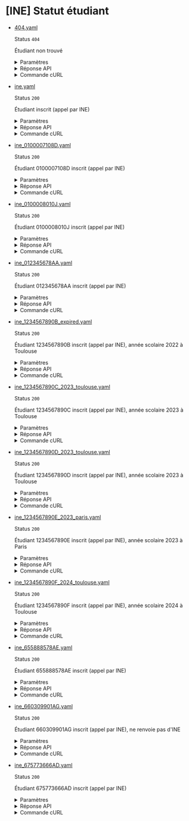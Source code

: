 # [INE] Statut étudiant
* [404.yaml](404.yaml)

  Status `404`

  Étudiant non trouvé

  <details><summary>Paramètres</summary>
  <p>

  ```json
  {
    "ine": "1234567404G"
  }
  ```

  </p>
  </details>

  <details><summary>Réponse API</summary>
  <p>

  ```json
  {
    "errors": [
      {
        "code": "25003",
        "title": "Entité non trouvée",
        "detail": "Aucun étudiant n'a pu être trouvé avec les critères de recherche fournis.",
        "source": null,
        "meta": {
          "provider": "MESRI"
        }
      }
    ]
  }
  ```

  </p>
  </details>

  <details><summary>Commande cURL</summary>
  <p>

  ```bash
  curl -H "Authorization: Bearer $token" \
    -G -d 'recipient=13002526500013' -d 'ine=1234567404G' \
    --url "https://staging.particulier.api.gouv.fr/v3/mesri/statut_etudiant/ine"
  ```

  </p>
  </details>
* [ine.yaml](ine.yaml)

  Status `200`

  Étudiant inscrit (appel par INE)

  <details><summary>Paramètres</summary>
  <p>

  ```json
  {
    "ine": "1234567890A"
  }
  ```

  </p>
  </details>

  <details><summary>Réponse API</summary>
  <p>

  ```json
  {
    "data": {
      "identite": {
        "nom_naissance": "Dupont",
        "prenom": "Jean",
        "date_naissance": "2002-02-01"
      },
      "admissions": [
        {
          "date_debut": "2020-09-01",
          "date_fin": "2021-06-31",
          "est_inscrit": true,
          "regime_formation": {
            "libelle": "formation initiale",
            "code": "RF1"
          },
          "code_cog_insee_commune": "33199",
          "etablissement_etudes": {
            "uai": "0332870R",
            "nom": "LPO LYCEE DES METIERS DE LA MER"
          }
        }
      ]
    },
    "links": {},
    "meta": {}
  }
  ```

  </p>
  </details>

  <details><summary>Commande cURL</summary>
  <p>

  ```bash
  curl -H "Authorization: Bearer $token" \
    -G -d 'recipient=13002526500013' -d 'ine=1234567890A' \
    --url "https://staging.particulier.api.gouv.fr/v3/mesri/statut_etudiant/ine"
  ```

  </p>
  </details>
* [ine_0100007108D.yaml](ine_0100007108D.yaml)

  Status `200`

  Étudiant 0100007108D inscrit (appel par INE)

  <details><summary>Paramètres</summary>
  <p>

  ```json
  {
    "ine": "0100007108D"
  }
  ```

  </p>
  </details>

  <details><summary>Réponse API</summary>
  <p>

  ```json
  {
    "data": {
      "identite": {
        "nom_naissance": "MARTIN",
        "prenom": "Jeanne",
        "date_naissance": "2001-11-10"
      },
      "admissions": [
        {
          "date_debut": "2022-08-01",
          "date_fin": "2023-07-30",
          "est_inscrit": true,
          "regime_formation": {
            "libelle": "formation initiale",
            "code": "RF1"
          },
          "code_cog_insee_commune": "75020",
          "etablissement_etudes": {
            "uai": "0750106H",
            "nom": "ECOLE TECHNOLOGIQUE PRIVEE"
          }
        }
      ]
    },
    "links": {},
    "meta": {}
  }
  ```

  </p>
  </details>

  <details><summary>Commande cURL</summary>
  <p>

  ```bash
  curl -H "Authorization: Bearer $token" \
    -G -d 'recipient=13002526500013' -d 'ine=0100007108D' \
    --url "https://staging.particulier.api.gouv.fr/v3/mesri/statut_etudiant/ine"
  ```

  </p>
  </details>
* [ine_0100008010J.yaml](ine_0100008010J.yaml)

  Status `200`

  Étudiant 0100008010J inscrit (appel par INE)

  <details><summary>Paramètres</summary>
  <p>

  ```json
  {
    "ine": "0100008010J"
  }
  ```

  </p>
  </details>

  <details><summary>Réponse API</summary>
  <p>

  ```json
  {
    "data": {
      "identite": {
        "nom_naissance": "Petit",
        "prenom": "Thomas",
        "date_naissance": "2000-02-12"
      },
      "admissions": [
        {
          "date_debut": "2019-02-16",
          "date_fin": "2021-05-30",
          "est_inscrit": true,
          "regime_formation": {
            "libelle": "formation initiale",
            "code": "RF1"
          },
          "code_cog_insee_commune": "75020",
          "etablissement_etudes": {
            "uai": "0750106H",
            "nom": "ECOLE TECHNOLOGIQUE PRIVEE"
          }
        }
      ]
    },
    "links": {},
    "meta": {}
  }
  ```

  </p>
  </details>

  <details><summary>Commande cURL</summary>
  <p>

  ```bash
  curl -H "Authorization: Bearer $token" \
    -G -d 'recipient=13002526500013' -d 'ine=0100008010J' \
    --url "https://staging.particulier.api.gouv.fr/v3/mesri/statut_etudiant/ine"
  ```

  </p>
  </details>
* [ine_012345678AA.yaml](ine_012345678AA.yaml)

  Status `200`

  Étudiant 012345678AA inscrit (appel par INE)

  <details><summary>Paramètres</summary>
  <p>

  ```json
  {
    "ine": "012345678AA"
  }
  ```

  </p>
  </details>

  <details><summary>Réponse API</summary>
  <p>

  ```json
  {
    "data": {
      "identite": {
        "nom_naissance": "DUBOIS",
        "prenom": "Jean",
        "date_naissance": "2003-01-10"
      },
      "admissions": [
        {
          "date_debut": "2020-09-11",
          "date_fin": "2022-06-30",
          "est_inscrit": true,
          "regime_formation": {
            "libelle": "formation initiale",
            "code": "RF1"
          },
          "code_cog_insee_commune": "75020",
          "etablissement_etudes": {
            "uai": "0750106H",
            "nom": "ECOLE TECHNOLOGIQUE PRIVEE"
          }
        }
      ]
    },
    "links": {},
    "meta": {}
  }
  ```

  </p>
  </details>

  <details><summary>Commande cURL</summary>
  <p>

  ```bash
  curl -H "Authorization: Bearer $token" \
    -G -d 'recipient=13002526500013' -d 'ine=012345678AA' \
    --url "https://staging.particulier.api.gouv.fr/v3/mesri/statut_etudiant/ine"
  ```

  </p>
  </details>
* [ine_1234567890B_expired.yaml](ine_1234567890B_expired.yaml)

  Status `200`

  Étudiant 1234567890B inscrit (appel par INE), année scolaire 2022 à Toulouse

  <details><summary>Paramètres</summary>
  <p>

  ```json
  {
    "ine": "1234567890B"
  }
  ```

  </p>
  </details>

  <details><summary>Réponse API</summary>
  <p>

  ```json
  {
    "data": {
      "identite": {
        "nom_naissance": "Longchambon",
        "prenom": "Thomas",
        "date_naissance": "2001-01-01"
      },
      "admissions": [
        {
          "date_debut": "2022-09-01",
          "date_fin": "2023-08-31",
          "est_inscrit": true,
          "regime_formation": {
            "libelle": "formation initiale",
            "code": "RF1"
          },
          "code_cog_insee_commune": "31555",
          "etablissement_etudes": {
            "uai": "0313124C",
            "nom": "Université Toulouse Capitole"
          }
        }
      ]
    },
    "links": {},
    "meta": {}
  }
  ```

  </p>
  </details>

  <details><summary>Commande cURL</summary>
  <p>

  ```bash
  curl -H "Authorization: Bearer $token" \
    -G -d 'recipient=13002526500013' -d 'ine=1234567890B' \
    --url "https://staging.particulier.api.gouv.fr/v3/mesri/statut_etudiant/ine"
  ```

  </p>
  </details>
* [ine_1234567890C_2023_toulouse.yaml](ine_1234567890C_2023_toulouse.yaml)

  Status `200`

  Étudiant 1234567890C inscrit (appel par INE), année scolaire 2023 à Toulouse

  <details><summary>Paramètres</summary>
  <p>

  ```json
  {
    "ine": "1234567890C"
  }
  ```

  </p>
  </details>

  <details><summary>Réponse API</summary>
  <p>

  ```json
  {
    "data": {
      "identite": {
        "nom_naissance": "Charbonneau",
        "prenom": "Axelle",
        "date_naissance": "2001-01-02"
      },
      "admissions": [
        {
          "date_debut": "2023-09-01",
          "date_fin": "2024-08-31",
          "est_inscrit": true,
          "regime_formation": {
            "libelle": "formation initiale",
            "code": "RF1"
          },
          "code_cog_insee_commune": "31555",
          "etablissement_etudes": {
            "uai": "0313124C",
            "nom": "Université Toulouse Capitole"
          }
        }
      ]
    },
    "links": {},
    "meta": {}
  }
  ```

  </p>
  </details>

  <details><summary>Commande cURL</summary>
  <p>

  ```bash
  curl -H "Authorization: Bearer $token" \
    -G -d 'recipient=13002526500013' -d 'ine=1234567890C' \
    --url "https://staging.particulier.api.gouv.fr/v3/mesri/statut_etudiant/ine"
  ```

  </p>
  </details>
* [ine_1234567890D_2023_toulouse.yaml](ine_1234567890D_2023_toulouse.yaml)

  Status `200`

  Étudiant 1234567890D inscrit (appel par INE), année scolaire 2023 à Toulouse

  <details><summary>Paramètres</summary>
  <p>

  ```json
  {
    "ine": "1234567890D"
  }
  ```

  </p>
  </details>

  <details><summary>Réponse API</summary>
  <p>

  ```json
  {
    "data": {
      "identite": {
        "nom_naissance": "Montgomery",
        "prenom": "Marie",
        "date_naissance": "2001-01-03"
      },
      "admissions": [
        {
          "date_debut": "2023-09-01",
          "date_fin": "2024-08-31",
          "est_inscrit": true,
          "regime_formation": {
            "libelle": "formation initiale",
            "code": "RF1"
          },
          "code_cog_insee_commune": "31555",
          "etablissement_etudes": {
            "uai": "0313124C",
            "nom": "Université Toulouse Capitole"
          }
        }
      ]
    },
    "links": {},
    "meta": {}
  }
  ```

  </p>
  </details>

  <details><summary>Commande cURL</summary>
  <p>

  ```bash
  curl -H "Authorization: Bearer $token" \
    -G -d 'recipient=13002526500013' -d 'ine=1234567890D' \
    --url "https://staging.particulier.api.gouv.fr/v3/mesri/statut_etudiant/ine"
  ```

  </p>
  </details>
* [ine_1234567890E_2023_paris.yaml](ine_1234567890E_2023_paris.yaml)

  Status `200`

  Étudiant 1234567890E inscrit (appel par INE), année scolaire 2023 à Paris

  <details><summary>Paramètres</summary>
  <p>

  ```json
  {
    "ine": "1234567890E"
  }
  ```

  </p>
  </details>

  <details><summary>Réponse API</summary>
  <p>

  ```json
  {
    "data": {
      "identite": {
        "nom_naissance": "Granet",
        "prenom": "Cyril",
        "date_naissance": "2001-01-04"
      },
      "admissions": [
        {
          "date_debut": "2023-09-01",
          "date_fin": "2024-08-31",
          "est_inscrit": true,
          "regime_formation": {
            "libelle": "formation initiale",
            "code": "RF1"
          },
          "code_cog_insee_commune": "75020",
          "etablissement_etudes": {
            "uai": "0750106H",
            "nom": "ECOLE TECHNOLOGIQUE PRIVEE"
          }
        }
      ]
    },
    "links": {},
    "meta": {}
  }
  ```

  </p>
  </details>

  <details><summary>Commande cURL</summary>
  <p>

  ```bash
  curl -H "Authorization: Bearer $token" \
    -G -d 'recipient=13002526500013' -d 'ine=1234567890E' \
    --url "https://staging.particulier.api.gouv.fr/v3/mesri/statut_etudiant/ine"
  ```

  </p>
  </details>
* [ine_1234567890F_2024_toulouse.yaml](ine_1234567890F_2024_toulouse.yaml)

  Status `200`

  Étudiant 1234567890F inscrit (appel par INE), année scolaire 2024 à Toulouse

  <details><summary>Paramètres</summary>
  <p>

  ```json
  {
    "ine": "1234567890F"
  }
  ```

  </p>
  </details>

  <details><summary>Réponse API</summary>
  <p>

  ```json
  {
    "data": {
      "identite": {
        "nom_naissance": "Le Tonnelier",
        "prenom": "Pierre-Marie",
        "date_naissance": "2001-01-03"
      },
      "admissions": [
        {
          "date_debut": "2024-09-01",
          "date_fin": "2025-08-31",
          "est_inscrit": true,
          "regime_formation": {
            "libelle": "formation initiale",
            "code": "RF1"
          },
          "code_cog_insee_commune": "31555",
          "etablissement_etudes": {
            "uai": "0313124C",
            "nom": "Université Toulouse Capitole"
          }
        }
      ]
    },
    "links": {},
    "meta": {}
  }
  ```

  </p>
  </details>

  <details><summary>Commande cURL</summary>
  <p>

  ```bash
  curl -H "Authorization: Bearer $token" \
    -G -d 'recipient=13002526500013' -d 'ine=1234567890F' \
    --url "https://staging.particulier.api.gouv.fr/v3/mesri/statut_etudiant/ine"
  ```

  </p>
  </details>
* [ine_655888578AE.yaml](ine_655888578AE.yaml)

  Status `200`

  Étudiant 655888578AE inscrit (appel par INE)

  <details><summary>Paramètres</summary>
  <p>

  ```json
  {
    "ine": "655888578AE"
  }
  ```

  </p>
  </details>

  <details><summary>Réponse API</summary>
  <p>

  ```json
  {
    "data": {
      "identite": {
        "nom_naissance": "KOSAKAMI",
        "prenom": "Korako",
        "date_naissance": "2002-10-13"
      },
      "admissions": [
        {
          "date_debut": "2023-09-01",
          "date_fin": "2024-06-31",
          "est_inscrit": true,
          "regime_formation": {
            "libelle": "formation initiale",
            "code": "RF1"
          },
          "code_cog_insee_commune": "75020",
          "etablissement_etudes": {
            "uai": "0750106H",
            "nom": "ECOLE TECHNOLOGIQUE PRIVEE"
          }
        }
      ]
    },
    "links": {},
    "meta": {}
  }
  ```

  </p>
  </details>

  <details><summary>Commande cURL</summary>
  <p>

  ```bash
  curl -H "Authorization: Bearer $token" \
    -G -d 'recipient=13002526500013' -d 'ine=655888578AE' \
    --url "https://staging.particulier.api.gouv.fr/v3/mesri/statut_etudiant/ine"
  ```

  </p>
  </details>
* [ine_660309901AG.yaml](ine_660309901AG.yaml)

  Status `200`

  Étudiant 660309901AG inscrit (appel par INE), ne renvoie pas d'INE

  <details><summary>Paramètres</summary>
  <p>

  ```json
  {
    "ine": "660309901AG"
  }
  ```

  </p>
  </details>

  <details><summary>Réponse API</summary>
  <p>

  ```json
  {
    "data": {
      "identite": {
        "nom_naissance": "LEBRETON",
        "prenom": "Arnaud",
        "date_naissance": "1988-09-10"
      },
      "admissions": [
        {
          "date_debut": "2021-09-16",
          "date_fin": "2023-07-25",
          "est_inscrit": true,
          "regime_formation": {
            "libelle": "formation initiale",
            "code": "RF1"
          },
          "code_cog_insee_commune": "75020",
          "etablissement_etudes": {
            "uai": "0750106H",
            "nom": "ECOLE TECHNOLOGIQUE PRIVEE"
          }
        }
      ]
    },
    "links": {},
    "meta": {}
  }
  ```

  </p>
  </details>

  <details><summary>Commande cURL</summary>
  <p>

  ```bash
  curl -H "Authorization: Bearer $token" \
    -G -d 'recipient=13002526500013' -d 'ine=660309901AG' \
    --url "https://staging.particulier.api.gouv.fr/v3/mesri/statut_etudiant/ine"
  ```

  </p>
  </details>
* [ine_675773666AD.yaml](ine_675773666AD.yaml)

  Status `200`

  Étudiant 675773666AD inscrit (appel par INE)

  <details><summary>Paramètres</summary>
  <p>

  ```json
  {
    "ine": "675773666AD"
  }
  ```

  </p>
  </details>

  <details><summary>Réponse API</summary>
  <p>

  ```json
  {
    "data": {
      "identite": {
        "nom_naissance": "Moreau",
        "prenom": "Aurélie",
        "date_naissance": "2002-01-02"
      },
      "admissions": [
        {
          "date_debut": "2022-09-05",
          "date_fin": "2023-05-29",
          "est_inscrit": true,
          "regime_formation": {
            "libelle": "formation initiale",
            "code": "RF1"
          },
          "code_cog_insee_commune": "75020",
          "etablissement_etudes": {
            "uai": "0750106H",
            "nom": "ECOLE TECHNOLOGIQUE PRIVEE"
          }
        }
      ]
    },
    "links": {},
    "meta": {}
  }
  ```

  </p>
  </details>

  <details><summary>Commande cURL</summary>
  <p>

  ```bash
  curl -H "Authorization: Bearer $token" \
    -G -d 'recipient=13002526500013' -d 'ine=675773666AD' \
    --url "https://staging.particulier.api.gouv.fr/v3/mesri/statut_etudiant/ine"
  ```

  </p>
  </details>
